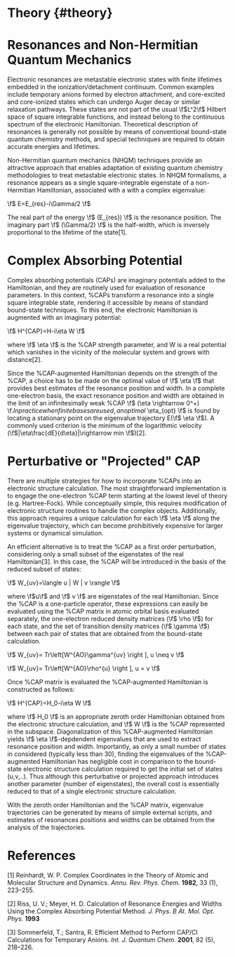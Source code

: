 Theory {#theory}
================

Resonances and Non-Hermitian Quantum Mechanics
==============================================

Electronic resonances are metastable electronic states with finite lifetimes embedded in the
ionization/detachment continuum. Common examples include temporary anions formed by
electron attachment, and core-excited and core-ionized states which can undergo Auger decay or similar 
relaxation pathways. These states are not part of the usual \f$L^2\f$ Hilbert space of
square integrable functions, and instead belong to the continuous spectrum of the electronic Hamiltonian. 
Theoretical description of resonances is generally not possible by means of conventional 
bound-state quantum chemistry methods, and special techniques are required to obtain accurate 
energies and lifetimes.

Non-Hermitian quantum mechanics (NHQM) techniques provide an attractive approach
that enables adaptation of existing quantum chemistry methodologies to treat metastable electronic
states. In NHQM formalisms, a resonance appears as a single square-integrable
eigenstate of a non-Hermitian Hamiltonian, associated with a with a complex eigenvalue: 

\f$ E=E_{res}-i\Gamma/2 \f$
 
The real part of the energy \f$ (E_{res}) \f$ is the resonance position. The imaginary part \f$ (\Gamma/2) \f$ 
is the half-width, which is inversely proportional to the lifetime of the state[1].

Complex Absorbing Potential
===========================

Complex absorbing potentials (CAPs) are imaginary potentials added to the Hamiltonian, and
they are routinely used for evaluation of resonance parameters. In this context, %CAPs 
transform a resonance into a single square integrable state, rendering it accessible by 
means of standard bound-state techniques. To this end, the electronic Hamiltonian is 
augmented with an imaginary potential:

\f$ H^{CAP}=H-i\eta W \f$

where \f$ \eta \f$ is the %CAP strength parameter, and W is a real potential which vanishes in the
vicinity of the molecular system and grows with distance[2].

Since the %CAP-augmented Hamiltonian depends on the strength of the %CAP, a choice
has to be made on the optimal value of \f$ \eta \f$ that provides best estimates of the resonance
position and width. In a complete one-electron basis, the exact resonance position and
width are obtained in the limit of an infinitesimally weak %CAP \f$ (\eta \rightarrow 0^+) \f$. In practice
when finite bases are used, an optimal %CAP strength \f$ \eta_{opt} \f$ is found by locating a stationary
point on the eigenvalue trajectory E(\f$ \eta \f$). A commonly used criterion is 
the minimum of the logarithmic velocity (\f$|\eta\frac{dE}{d\eta}|\rightarrow min \f$)[2].


Perturbative or "Projected" CAP
===============================

There are multiple strategies for how to incorporate %CAPs into an electronic structure calculation. 
The most straightforward implementation is to engage the one-electron %CAP term starting at the 
lowest level of theory (e.g. Hartree-Fock). While conceptually simple, this requires 
modification of electronic structure routines to handle the complex objects. 
Additionally, this approach requires a unique calculation for each \f$ \eta \f$ along the 
eigenvalue trajectory, which can become prohibitively expensive for larger systems or 
dynamical simulation. 

An efficient alternative is to treat the %CAP as a first order perturbation, considering only a 
small subset of the eigenstates of the real Hamiltonian[3]. In this case, the %CAP will be 
introduced in the basis of the reduced subset of states:

\f$ W_{uv}=\langle u | W | v \rangle \f$

where \f$u\f$ and \f$ v \f$ are eigenstates of the real Hamiltonian. Since the %CAP is a 
one-particle operator, these expressions can easily be evaluated using 
the %CAP matrix in atomic orbital basis evaluated separately, the one-electron reduced 
density matrices (\f$ \rho \f$) for each state, and the set of transition density matrices
(\f$ \gamma \f$) between each pair of states that are obtained from the bound-state 
calculation.

\f$ W_{uv}= Tr\left[W^{AO}\gamma^{uv} \right ], u \neq v \f$

\f$ W_{uv}= Tr\left[W^{AO}\rho^{u} \right ], u = v \f$
 
Once %CAP matrix is evaluated the %CAP-augmented Hamiltonian is constructed as follows:

\f$ H^{CAP}=H_0-i\eta W \f$

where \f$ H_0 \f$ is an appropriate zeroth order Hamiltonian obtained from 
the electronic structure calculation, and \f$ W \f$ is the %CAP represented in the subspace. 
Diagonalization of this %CAP-augmented Hamiltonian
yields \f$ \eta \f$-depdendent eigenvalues that are used to extract 
resonance position and width. Importantly, as only a small number of states in considered 
(typically less than 30), finding the eigenvalues of the %CAP-augmented Hamiltonian has negligible cost in 
comparison to the bound-state electronic structure calculation required to get the initial
set of states (u,v,..). Thus although this perturbative or projected approach introduces 
another parameter (number of eigenstates), the overall cost is essentially reduced to that
of a single electronic structure calculation.
 
With the zeroth order Hamiltonian and the %CAP matrix, eigenvalue trajectories can be 
generated by means of simple external scripts, and estimates of resonances positions and 
widths can be obtained from the analysis of the trajectories.

References
=============

[1] Reinhardt, W. P. Complex Coordinates in the Theory of Atomic and Molecular Structure and Dynamics. *Annu. Rev. Phys. Chem.* **1982**, 33 (1), 223–255.

[2] Riss, U. V.; Meyer, H. D. Calculation of Resonance Energies and Widths Using the Complex Absorbing Potential Method. *J. Phys. B At. Mol. Opt. Phys.* **1993**

[3] Sommerfeld, T.; Santra, R. Efficient Method to Perform CAP/CI Calculations for Temporary Anions. *Int. J. Quantum Chem.* **2001**, 82 (5), 218–226.

